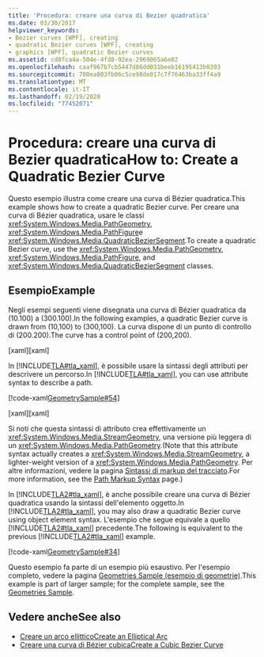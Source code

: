 ```yaml
---
title: 'Procedura: creare una curva di Bezier quadratica'
ms.date: 03/30/2017
helpviewer_keywords:
- Bezier curves [WPF], creating
- quadratic Bezier curves [WPF], creating
- graphics [WPF], quadratic Bezier curves
ms.assetid: cd8fca4a-504e-4fd8-92ea-2969065a6e02
ms.openlocfilehash: caaf967b7cb5447d86dd031beeb16195413b0393
ms.sourcegitcommit: 700ea803fb06c5ce98de017c7f76463ba33ff4a9
ms.translationtype: MT
ms.contentlocale: it-IT
ms.lasthandoff: 02/19/2020
ms.locfileid: "77452071"
---
```

# <a name="how-to-create-a-quadratic-bezier-curve"></a><span data-ttu-id="e84c5-102">Procedura: creare una curva di Bezier quadratica</span><span class="sxs-lookup"><span data-stu-id="e84c5-102">How to: Create a Quadratic Bezier Curve</span></span>
<span data-ttu-id="e84c5-103">Questo esempio illustra come creare una curva di Bézier quadratica.</span><span class="sxs-lookup"><span data-stu-id="e84c5-103">This example shows how to create a quadratic Bezier curve.</span></span>  <span data-ttu-id="e84c5-104">Per creare una curva di Bézier quadratica, usare le classi <xref:System.Windows.Media.PathGeometry>, <xref:System.Windows.Media.PathFigure>e <xref:System.Windows.Media.QuadraticBezierSegment>.</span><span class="sxs-lookup"><span data-stu-id="e84c5-104">To create a quadratic Bezier curve, use the <xref:System.Windows.Media.PathGeometry>, <xref:System.Windows.Media.PathFigure>, and <xref:System.Windows.Media.QuadraticBezierSegment> classes.</span></span>  
  
## <a name="example"></a><span data-ttu-id="e84c5-105">Esempio</span><span class="sxs-lookup"><span data-stu-id="e84c5-105">Example</span></span>  
 <span data-ttu-id="e84c5-106">Negli esempi seguenti viene disegnata una curva di Bézier quadratica da (10.100) a (300.100).</span><span class="sxs-lookup"><span data-stu-id="e84c5-106">In the following examples, a quadratic Bezier curve is drawn from (10,100) to (300,100).</span></span> <span data-ttu-id="e84c5-107">La curva dispone di un punto di controllo di (200.200).</span><span class="sxs-lookup"><span data-stu-id="e84c5-107">The curve has a control point of (200,200).</span></span>  
  
 <span data-ttu-id="e84c5-108">[xaml]</span><span class="sxs-lookup"><span data-stu-id="e84c5-108">[xaml]</span></span>  
  
 <span data-ttu-id="e84c5-109">In [!INCLUDE[TLA#tla_xaml](../../../../includes/tlasharptla-xaml-md.md)], è possibile usare la sintassi degli attributi per descrivere un percorso.</span><span class="sxs-lookup"><span data-stu-id="e84c5-109">In [!INCLUDE[TLA#tla_xaml](../../../../includes/tlasharptla-xaml-md.md)], you can use attribute syntax to describe a path.</span></span>  
  
 [!code-xaml[GeometrySample#54](~/samples/snippets/csharp/VS_Snippets_Wpf/GeometrySample/CS/geometryattributesyntaxexample.xaml#54)]  
  
 <span data-ttu-id="e84c5-110">[xaml]</span><span class="sxs-lookup"><span data-stu-id="e84c5-110">[xaml]</span></span>  
  
 <span data-ttu-id="e84c5-111">Si noti che questa sintassi di attributo crea effettivamente un <xref:System.Windows.Media.StreamGeometry>, una versione più leggera di un <xref:System.Windows.Media.PathGeometry>.</span><span class="sxs-lookup"><span data-stu-id="e84c5-111">(Note that this attribute syntax actually creates a <xref:System.Windows.Media.StreamGeometry>, a lighter-weight version of a <xref:System.Windows.Media.PathGeometry>.</span></span> <span data-ttu-id="e84c5-112">Per altre informazioni, vedere la pagina [Sintassi di markup del tracciato](path-markup-syntax.md).</span><span class="sxs-lookup"><span data-stu-id="e84c5-112">For more information, see the [Path Markup Syntax](path-markup-syntax.md) page.)</span></span>  
  
 <span data-ttu-id="e84c5-113">In [!INCLUDE[TLA2#tla_xaml](../../../../includes/tla2sharptla-xaml-md.md)], è anche possibile creare una curva di Bézier quadratica usando la sintassi dell'elemento oggetto.</span><span class="sxs-lookup"><span data-stu-id="e84c5-113">In [!INCLUDE[TLA2#tla_xaml](../../../../includes/tla2sharptla-xaml-md.md)], you may also draw a quadratic Bezier curve using object element syntax.</span></span> <span data-ttu-id="e84c5-114">L'esempio che segue equivale a quello [!INCLUDE[TLA2#tla_xaml](../../../../includes/tla2sharptla-xaml-md.md)] precedente.</span><span class="sxs-lookup"><span data-stu-id="e84c5-114">The following is equivalent to the previous [!INCLUDE[TLA2#tla_xaml](../../../../includes/tla2sharptla-xaml-md.md)] example.</span></span>  
  
 [!code-xaml[GeometrySample#34](~/samples/snippets/csharp/VS_Snippets_Wpf/GeometrySample/CS/pathgeometryexample.xaml#34)]  
  
 <span data-ttu-id="e84c5-115">Questo esempio fa parte di un esempio più esaustivo. Per l'esempio completo, vedere la pagina [Geometries Sample (esempio di geometrie)](https://github.com/Microsoft/WPF-Samples/tree/master/Graphics/Geometry).</span><span class="sxs-lookup"><span data-stu-id="e84c5-115">This example is part of larger sample; for the complete sample, see the [Geometries Sample](https://github.com/Microsoft/WPF-Samples/tree/master/Graphics/Geometry).</span></span>  
  
## <a name="see-also"></a><span data-ttu-id="e84c5-116">Vedere anche</span><span class="sxs-lookup"><span data-stu-id="e84c5-116">See also</span></span>

- [<span data-ttu-id="e84c5-117">Creare un arco ellittico</span><span class="sxs-lookup"><span data-stu-id="e84c5-117">Create an Elliptical Arc</span></span>](how-to-create-an-elliptical-arc.md)
- [<span data-ttu-id="e84c5-118">Creare una curva di Bézier cubica</span><span class="sxs-lookup"><span data-stu-id="e84c5-118">Create a Cubic Bezier Curve</span></span>](how-to-create-a-cubic-bezier-curve.md)
